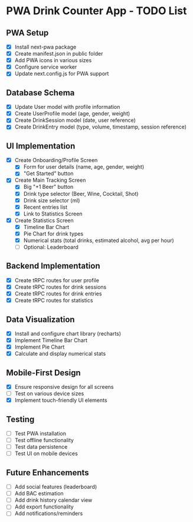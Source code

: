 # PWA Drink Counter App - TODO List

## PWA Setup
- [x] Install next-pwa package
- [x] Create manifest.json in public folder
- [x] Add PWA icons in various sizes
- [x] Configure service worker
- [x] Update next.config.js for PWA support

## Database Schema
- [x] Update User model with profile information
- [x] Create UserProfile model (age, gender, weight)
- [x] Create DrinkSession model (date, user reference)
- [x] Create DrinkEntry model (type, volume, timestamp, session reference)

## UI Implementation
- [x] Create Onboarding/Profile Screen
  - [x] Form for user details (name, age, gender, weight)
  - [x] "Get Started" button
- [x] Create Main Tracking Screen
  - [x] Big "+1 Beer" button
  - [x] Drink type selector (Beer, Wine, Cocktail, Shot)
  - [x] Drink size selector (ml)
  - [x] Recent entries list
  - [x] Link to Statistics Screen
- [x] Create Statistics Screen
  - [x] Timeline Bar Chart
  - [x] Pie Chart for drink types
  - [x] Numerical stats (total drinks, estimated alcohol, avg per hour)
  - [ ] Optional: Leaderboard

## Backend Implementation
- [x] Create tRPC routes for user profile
- [x] Create tRPC routes for drink sessions
- [x] Create tRPC routes for drink entries
- [x] Create tRPC routes for statistics

## Data Visualization
- [x] Install and configure chart library (recharts)
- [x] Implement Timeline Bar Chart
- [x] Implement Pie Chart
- [x] Calculate and display numerical stats

## Mobile-First Design
- [x] Ensure responsive design for all screens
- [ ] Test on various device sizes
- [x] Implement touch-friendly UI elements

## Testing
- [ ] Test PWA installation
- [ ] Test offline functionality
- [ ] Test data persistence
- [ ] Test UI on mobile devices

## Future Enhancements
- [ ] Add social features (leaderboard)
- [ ] Add BAC estimation
- [ ] Add drink history calendar view
- [ ] Add export functionality
- [ ] Add notifications/reminders